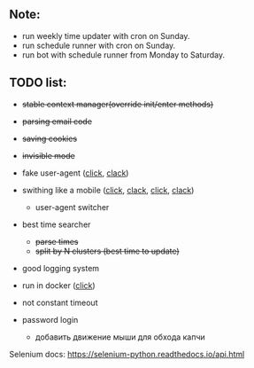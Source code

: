 ## Note: 
- run weekly time updater with cron on Sunday.
- run schedule runner with cron on Sunday.
- run bot with schedule runner from Monday to Saturday.

## TODO list:
- ~~stable context manager(override init/enter methods)~~ 
- ~~parsing email code~~
- ~~saving cookies~~
- ~~invisible mode~~
- fake user-agent ([click][1], [clack][2])
- swithing like a mobile ([click][4], [clack][5], [click][6], [clack][7])
    - user-agent switcher
- best time searcher
    - ~~parse times~~
    - ~~split by N clusters (best time to update)~~

- good logging system
- run in docker ([click][3])
- not constant timeout
- password login
    - добавить движение мыши для обхода капчи

Selenium docs: https://selenium-python.readthedocs.io/api.html


[1]: https://stackoverflow.com/questions/49565042/way-to-change-google-chrome-user-agent-in-selenium
[2]: https://stackoverflow.com/questions/29916054/change-user-agent-for-selenium-web-driver
[3]: https://stackoverflow.com/questions/57463616/disable-dev-shm-usage-does-not-resolve-the-chrome-crash-issue-in-docker
[4]: https://chromedriver.chromium.org/mobile-emulation
[5]: https://bitbar.com/blog/how-to-use-selenium-for-cross-browser-testing-on-mobile-devices/
[6]: https://gist.github.com/devinmancuso/ec8ae08fa73402e45bf1
[7]:https://sites.google.com/a/chromium.org/chromedriver/mobile-emulation